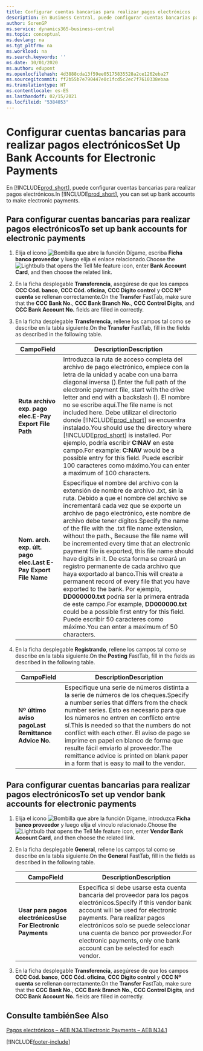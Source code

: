```yaml
---
title: Configurar cuentas bancarias para realizar pagos electrónicos
description: En Business Central, puede configurar cuentas bancarias para realizar pagos electrónicos.
author: SorenGP
ms.service: dynamics365-business-central
ms.topic: conceptual
ms.devlang: na
ms.tgt_pltfrm: na
ms.workload: na
ms.search.keywords: ''
ms.date: 10/01/2020
ms.author: edupont
ms.openlocfilehash: 4d3888cda13f59ee05175835528a2ce1262eba27
ms.sourcegitcommit: ff2b55b7e790447e0c1fcd5c2ec7f7610338ebaa
ms.translationtype: HT
ms.contentlocale: es-ES
ms.lasthandoff: 02/15/2021
ms.locfileid: "5384053"
---
```

# <a name="set-up-bank-accounts-for-electronic-payments"></a><span data-ttu-id="059bc-103">Configurar cuentas bancarias para realizar pagos electrónicos</span><span class="sxs-lookup"><span data-stu-id="059bc-103">Set Up Bank Accounts for Electronic Payments</span></span>
<span data-ttu-id="059bc-104">En [!INCLUDE[prod_short](../../includes/prod_short.md)], puede configurar cuentas bancarias para realizar pagos electrónicos.</span><span class="sxs-lookup"><span data-stu-id="059bc-104">In [!INCLUDE[prod_short](../../includes/prod_short.md)], you can set up bank accounts to make electronic payments.</span></span>  

## <a name="to-set-up-bank-accounts-for-electronic-payments"></a><span data-ttu-id="059bc-105">Para configurar cuentas bancarias para realizar pagos electrónicos</span><span class="sxs-lookup"><span data-stu-id="059bc-105">To set up bank accounts for electronic payments</span></span>  

1.  <span data-ttu-id="059bc-106">Elija el icono ![Bombilla que abre la función Dígame](../../media/ui-search/search_small.png "Dígame qué desea hacer"), escriba **Ficha banco proveedor** y luego elija el enlace relacionado.</span><span class="sxs-lookup"><span data-stu-id="059bc-106">Choose the ![Lightbulb that opens the Tell Me feature](../../media/ui-search/search_small.png "Tell me what you want to do") icon, enter **Bank Account Card**, and then choose the related link.</span></span>  
2.  <span data-ttu-id="059bc-107">En la ficha desplegable **Transferencia**, asegúrese de que los campos **CCC Cód. banco**, **CCC Cód. oficina**, **CCC Dígito control** y **CCC Nº cuenta** se rellenan correctamente.</span><span class="sxs-lookup"><span data-stu-id="059bc-107">On the **Transfer** FastTab, make sure that the **CCC Bank No.**, **CCC Bank Branch No.**, **CCC Control Digits**, and **CCC Bank Account No.** fields are filled in correctly.</span></span>  
3.  <span data-ttu-id="059bc-108">En la ficha desplegable **Transferencia**, rellene los campos tal como se describe en la tabla siguiente.</span><span class="sxs-lookup"><span data-stu-id="059bc-108">On the **Transfer** FastTab, fill in the fields as described in the following table.</span></span>  

    |<span data-ttu-id="059bc-109">Campo</span><span class="sxs-lookup"><span data-stu-id="059bc-109">Field</span></span>|<span data-ttu-id="059bc-110">Description</span><span class="sxs-lookup"><span data-stu-id="059bc-110">Description</span></span>|  
    |---------------------------------|---------------------------------------|  
    |<span data-ttu-id="059bc-111">**Ruta archivo exp. pago elec.**</span><span class="sxs-lookup"><span data-stu-id="059bc-111">**E-Pay Export File Path**</span></span>|<span data-ttu-id="059bc-112">Introduzca la ruta de acceso completa del archivo de pago electrónico, empiece con la letra de la unidad y acabe con una barra diagonal inversa (\).</span><span class="sxs-lookup"><span data-stu-id="059bc-112">Enter the full path of the electronic payment file, start with the drive letter and end with a backslash ().</span></span> <span data-ttu-id="059bc-113">El nombre no se escribe aquí.</span><span class="sxs-lookup"><span data-stu-id="059bc-113">The file name is not included here.</span></span> <span data-ttu-id="059bc-114">Debe utilizar el directorio donde [!INCLUDE[prod_short](../../includes/prod_short.md)] se encuentra instalado.</span><span class="sxs-lookup"><span data-stu-id="059bc-114">You should use the directory where [!INCLUDE[prod_short](../../includes/prod_short.md)] is installed.</span></span> <span data-ttu-id="059bc-115">Por ejemplo, podría escribir **C:NAV** en este campo.</span><span class="sxs-lookup"><span data-stu-id="059bc-115">For example: **C:NAV** would be a possible entry for this field.</span></span> <span data-ttu-id="059bc-116">Puede escribir 100 caracteres como máximo.</span><span class="sxs-lookup"><span data-stu-id="059bc-116">You can enter a maximum of 100 characters.</span></span>|  
    |<span data-ttu-id="059bc-117">**Nom. arch. exp. últ. pago elec.**</span><span class="sxs-lookup"><span data-stu-id="059bc-117">**Last E-Pay Export File Name**</span></span>|<span data-ttu-id="059bc-118">Especifique el nombre del archivo con la extensión de nombre de archivo .txt, sin la ruta. Debido a que el nombre del archivo se incrementará cada vez que se exporte un archivo de pago electrónico, este nombre de archivo debe tener dígitos.</span><span class="sxs-lookup"><span data-stu-id="059bc-118">Specify the name of the file with the .txt file name extension, without the path., Because the file name will be incremented every time that an electronic payment file is exported, this file name should have digits in it.</span></span> <span data-ttu-id="059bc-119">De esta forma se creará un registro permanente de cada archivo que haya exportado al banco.</span><span class="sxs-lookup"><span data-stu-id="059bc-119">This will create a permanent record of every file that you have exported to the bank.</span></span> <span data-ttu-id="059bc-120">Por ejemplo, **DD000000.txt** podría ser la primera entrada de este campo.</span><span class="sxs-lookup"><span data-stu-id="059bc-120">For example, **DD000000.txt** could be a possible first entry for this field.</span></span> <span data-ttu-id="059bc-121">Puede escribir 50 caracteres como máximo.</span><span class="sxs-lookup"><span data-stu-id="059bc-121">You can enter a maximum of 50 characters.</span></span>|  

4.  <span data-ttu-id="059bc-122">En la ficha desplegable **Registrando**, rellene los campos tal como se describe en la tabla siguiente.</span><span class="sxs-lookup"><span data-stu-id="059bc-122">On the **Posting** FastTab, fill in the fields as described in the following table.</span></span>  

    |<span data-ttu-id="059bc-123">Campo</span><span class="sxs-lookup"><span data-stu-id="059bc-123">Field</span></span>|<span data-ttu-id="059bc-124">Description</span><span class="sxs-lookup"><span data-stu-id="059bc-124">Description</span></span>|  
    |---------------------------------|---------------------------------------|  
    |<span data-ttu-id="059bc-125">**Nº último aviso pago**</span><span class="sxs-lookup"><span data-stu-id="059bc-125">**Last Remittance Advice No.**</span></span>|<span data-ttu-id="059bc-126">Especifique una serie de números distinta a la serie de números de los cheques.</span><span class="sxs-lookup"><span data-stu-id="059bc-126">Specify a number series that differs from the check number series.</span></span> <span data-ttu-id="059bc-127">Esto es necesario para que los números no entren en conflicto entre sí.</span><span class="sxs-lookup"><span data-stu-id="059bc-127">This is needed so that the numbers do not conflict with each other.</span></span> <span data-ttu-id="059bc-128">El aviso de pago se imprime en papel en blanco de forma que resulte fácil enviarlo al proveedor.</span><span class="sxs-lookup"><span data-stu-id="059bc-128">The remittance advice is printed on blank paper in a form that is easy to mail to the vendor.</span></span>|  

## <a name="to-set-up-vendor-bank-accounts-for-electronic-payments"></a><span data-ttu-id="059bc-129">Para configurar cuentas bancarias para realizar pagos electrónicos</span><span class="sxs-lookup"><span data-stu-id="059bc-129">To set up vendor bank accounts for electronic payments</span></span>  

1.  <span data-ttu-id="059bc-130">Elija el icono ![Bombilla que abre la función Dígame](../../media/ui-search/search_small.png "Dígame qué desea hacer"), introduzca **Ficha banco proveedor** y luego elija el vínculo relacionado.</span><span class="sxs-lookup"><span data-stu-id="059bc-130">Choose the ![Lightbulb that opens the Tell Me feature](../../media/ui-search/search_small.png "Tell me what you want to do") icon, enter **Vendor Bank Account Card**, and then choose the related link.</span></span>  
2.  <span data-ttu-id="059bc-131">En la ficha desplegable **General**, rellene los campos tal como se describe en la tabla siguiente.</span><span class="sxs-lookup"><span data-stu-id="059bc-131">On the **General** FastTab, fill in the fields as described in the following table.</span></span>  

    |<span data-ttu-id="059bc-132">Campo</span><span class="sxs-lookup"><span data-stu-id="059bc-132">Field</span></span>|<span data-ttu-id="059bc-133">Description</span><span class="sxs-lookup"><span data-stu-id="059bc-133">Description</span></span>|  
    |---------------------------------|---------------------------------------|  
    |<span data-ttu-id="059bc-134">**Usar para pagos electrónicos**</span><span class="sxs-lookup"><span data-stu-id="059bc-134">**Use For Electronic Payments**</span></span>|<span data-ttu-id="059bc-135">Especifica si debe usarse esta cuenta bancaria del proveedor para los pagos electrónicos.</span><span class="sxs-lookup"><span data-stu-id="059bc-135">Specify if this vendor bank account will be used for electronic payments.</span></span> <span data-ttu-id="059bc-136">Para realizar pagos electrónicos solo se puede seleccionar una cuenta de banco por proveedor.</span><span class="sxs-lookup"><span data-stu-id="059bc-136">For electronic payments, only one bank account can be selected for each vendor.</span></span>|  

3.  <span data-ttu-id="059bc-137">En la ficha desplegable **Transferencia**, asegúrese de que los campos **CCC Cód. banco**, **CCC Cód. oficina**, **CCC Dígito control** y **CCC Nº cuenta** se rellenan correctamente.</span><span class="sxs-lookup"><span data-stu-id="059bc-137">On the **Transfer** FastTab, make sure that the **CCC Bank No.**, **CCC Bank Branch No.**, **CCC Control Digits**, and **CCC Bank Account No.** fields are filled in correctly.</span></span>  

## <a name="see-also"></a><span data-ttu-id="059bc-138">Consulte también</span><span class="sxs-lookup"><span data-stu-id="059bc-138">See Also</span></span>  
 [<span data-ttu-id="059bc-139">Pagos electrónicos – AEB N34.1</span><span class="sxs-lookup"><span data-stu-id="059bc-139">Electronic Payments – AEB N34.1</span></span>](electronic-payments-aeb-n341.md)


[!INCLUDE[footer-include](../../includes/footer-banner.md)]
